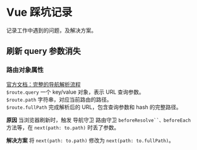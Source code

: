 # Vue 踩坑记录

记录工作中遇到的问题，及解决方案。

## 刷新 query 参数消失

### 路由对象属性

[官方文档：完整的导航解析流程](https://router.vuejs.org/zh/guide/advanced/navigation-guards.html#%E5%AE%8C%E6%95%B4%E7%9A%84%E5%AF%BC%E8%88%AA%E8%A7%A3%E6%9E%90%E6%B5%81%E7%A8%8B)  
`$route.query` 一个 key/value 对象，表示 URL 查询参数。  
`$route.path` 字符串，对应当前路由的路径。  
`$route.fullPath` 完成解析后的 URL，包含查询参数和 hash 的完整路径。

**原因**
当浏览器刷新时，触发 导航守卫 路由守卫 ` beforeResolve``、beforeEach ` 方法等，在 `next(path: to.path)` 时丢了参数。

**解决方案**
将 `next(path: to.path)` 修改为 `next(path: to.fullPath)`。
